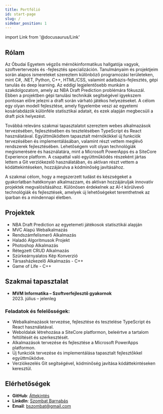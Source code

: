 ```yaml
---
title: Portfólió 
id: start-page
slug: /
sidebar_position: 1
---
```


import Link from '@docusaurus/Link'

## Rólam
Az Óbudai Egyetem végzős mérnökinformatikus hallgatója vagyok, szoftvertervezés és -fejlesztés specializáción. Tanulmányaim és projektjeim során alapos ismereteket szereztem különböző programozási területeken, mint C#, .NET, Python, C++, HTML/CSS, valamint adatbázis-fejlesztés, gépi tanulás és deep learning. Az eddigi legjelentősebb munkám a szakdolgozatom, amely az NBA Draft Prediction problémára fókuszál. Ebben a projektben gépi tanulási technikák segítségével igyekszem pontosan előre jelezni a draft során várható játékos helyezéseket. A célom egy olyan modell fejlesztése, amely figyelembe veszi az egyetemi kosárlabdázók különféle statisztikai adatait, és ezek alapján megbecsüli a draft pick helyezést.


Továbbá releváns szakmai tapasztalatot szereztem webes alkalmazások tervezésében, fejlesztésében és tesztelésében TypeScript és React használatával. Együttműködtem tapasztalt mérnökökkel új funkciók tervezésében és implementálásában, valamint részt vettem meglévő rendszerek fejlesztésében. Lehetőségem volt olyan technológiák megismerésére és használatára, mint a Microsoft PowerApps és a SiteCore Experience platform. A csapattal való együttműködés részeként jártas lettem a Git verziókezelő használatában, és aktívan részt vettem a kódáttekintéseken, hozzájárulva a kódminőség javításához.


A szakmai célom, hogy a megszerzett tudást és készségeket a gyakorlatban hatékonyan alkalmazzam, és aktívan hozzájáruljak innovatív projektek megvalósításához. Különösen érdekelnek az AI-t körülvevő technológiák és fejlesztések, amelyek új lehetőségeket teremthetnek az iparban és a mindennapi életben.



## Projektek

- <Link to="/docs/nba_predi">NBA Draft Prediction az egyetemeti játékosok statisztikái alapján</Link>
- <Link to="/docs/SOF_MVC_app">MVC Alapú Webalkalmazás</Link>
- <Link to="/docs/license_plate_detection">Rendszámfelismerő Alkalmazás</Link>
- <Link to="/docs/halal">Haladó Algoritmusok Projekt</Link>
- <Link to="/docs/photoshop">Photoshop Alkalmazás</Link>
- <Link to="/docs/HFT_CRUD">Rétegzett CRUD Alkalmazás</Link>
- <Link to="/docs/BMP_grayscale">Szürkeárnyalatos Kép Konverzió</Link>
- <Link to="/docs/cpp_oop">Társasházkezelő Alkalmazás - C++</Link>
- <Link to="/docs/cpp_Game_of_life">Game of Life - C++</Link>

## Szakmai tapasztalat
- **MVM Informatika – Szoftverfejlesztő gyakornok**  
  2023. július – jelenleg  

### Feladatok és felelősségek:
- Webalkalmazások tervezése, fejlesztése és tesztelése TypeScript és React használatával.
- Weboldalak létrehozása a SiteCore platformon, beleértve a tartalom feltöltését és szerkesztését.
- Alkalmazások tervezése és fejlesztése a Microsoft PowerApps platformon.
- Új funkciók tervezése és implementálása tapasztalt fejlesztőkkel együttműködve.
- Verziókezelés Git segítségével, kódminőség javítása kódáttekintéseken keresztül.


## Elérhetőségek
- **GitHub**: [Áttekintés](https://github.com/Barni6)
- **LinkdIn**: [Szombat Barnabás](https://www.linkedin.com/in/barnab%C3%A1s-szombat-24a4a3313/)
- **Email**: [bszombat@gmail.com](mailto:bszombat@gmail.com)  
